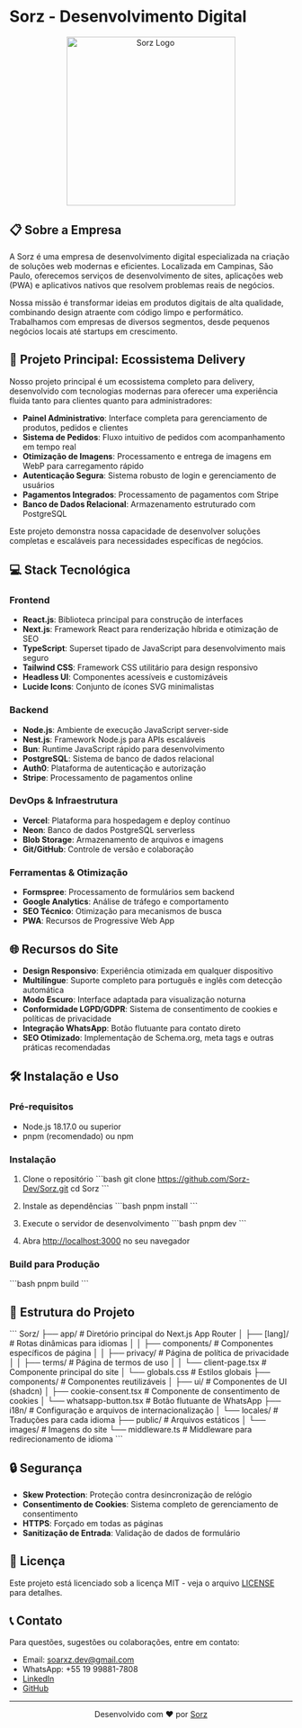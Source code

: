 # Sorz - Desenvolvimento Digital

<p align="center">
  <img src="https://d7hd88ngyqaw6jtz.public.blob.vercel-storage.com/logo.webp" alt="Sorz Logo" width="300" />
</p>

## 📋 Sobre a Empresa

A Sorz é uma empresa de desenvolvimento digital especializada na criação de soluções web modernas e eficientes. Localizada em Campinas, São Paulo, oferecemos serviços de desenvolvimento de sites, aplicações web (PWA) e aplicativos nativos que resolvem problemas reais de negócios.

Nossa missão é transformar ideias em produtos digitais de alta qualidade, combinando design atraente com código limpo e performático. Trabalhamos com empresas de diversos segmentos, desde pequenos negócios locais até startups em crescimento.

## 🚀 Projeto Principal: Ecossistema Delivery

Nosso projeto principal é um ecossistema completo para delivery, desenvolvido com tecnologias modernas para oferecer uma experiência fluida tanto para clientes quanto para administradores:

- **Painel Administrativo**: Interface completa para gerenciamento de produtos, pedidos e clientes
- **Sistema de Pedidos**: Fluxo intuitivo de pedidos com acompanhamento em tempo real
- **Otimização de Imagens**: Processamento e entrega de imagens em WebP para carregamento rápido
- **Autenticação Segura**: Sistema robusto de login e gerenciamento de usuários
- **Pagamentos Integrados**: Processamento de pagamentos com Stripe
- **Banco de Dados Relacional**: Armazenamento estruturado com PostgreSQL

Este projeto demonstra nossa capacidade de desenvolver soluções completas e escaláveis para necessidades específicas de negócios.

## 💻 Stack Tecnológica

### Frontend
- **React.js**: Biblioteca principal para construção de interfaces
- **Next.js**: Framework React para renderização híbrida e otimização de SEO
- **TypeScript**: Superset tipado de JavaScript para desenvolvimento mais seguro
- **Tailwind CSS**: Framework CSS utilitário para design responsivo
- **Headless UI**: Componentes acessíveis e customizáveis
- **Lucide Icons**: Conjunto de ícones SVG minimalistas

### Backend
- **Node.js**: Ambiente de execução JavaScript server-side
- **Nest.js**: Framework Node.js para APIs escaláveis
- **Bun**: Runtime JavaScript rápido para desenvolvimento
- **PostgreSQL**: Sistema de banco de dados relacional
- **Auth0**: Plataforma de autenticação e autorização
- **Stripe**: Processamento de pagamentos online

### DevOps & Infraestrutura
- **Vercel**: Plataforma para hospedagem e deploy contínuo
- **Neon**: Banco de dados PostgreSQL serverless
- **Blob Storage**: Armazenamento de arquivos e imagens
- **Git/GitHub**: Controle de versão e colaboração

### Ferramentas & Otimização
- **Formspree**: Processamento de formulários sem backend
- **Google Analytics**: Análise de tráfego e comportamento
- **SEO Técnico**: Otimização para mecanismos de busca
- **PWA**: Recursos de Progressive Web App

## 🌐 Recursos do Site

- **Design Responsivo**: Experiência otimizada em qualquer dispositivo
- **Multilíngue**: Suporte completo para português e inglês com detecção automática
- **Modo Escuro**: Interface adaptada para visualização noturna
- **Conformidade LGPD/GDPR**: Sistema de consentimento de cookies e políticas de privacidade
- **Integração WhatsApp**: Botão flutuante para contato direto
- **SEO Otimizado**: Implementação de Schema.org, meta tags e outras práticas recomendadas

## 🛠️ Instalação e Uso

### Pré-requisitos
- Node.js 18.17.0 ou superior
- pnpm (recomendado) ou npm

### Instalação

1. Clone o repositório
   \`\`\`bash
   git clone https://github.com/Sorz-Dev/Sorz.git
   cd Sorz
   \`\`\`

2. Instale as dependências
   \`\`\`bash
   pnpm install
   \`\`\`

3. Execute o servidor de desenvolvimento
   \`\`\`bash
   pnpm dev
   \`\`\`

4. Abra [http://localhost:3000](http://localhost:3000) no seu navegador

### Build para Produção

\`\`\`bash
pnpm build
\`\`\`

## 📁 Estrutura do Projeto

\`\`\`
Sorz/
├── app/                  # Diretório principal do Next.js App Router
│   ├── [lang]/           # Rotas dinâmicas para idiomas
│   │   ├── components/   # Componentes específicos de página
│   │   ├── privacy/      # Página de política de privacidade
│   │   ├── terms/        # Página de termos de uso
│   │   └── client-page.tsx # Componente principal do site
│   └── globals.css       # Estilos globais
├── components/           # Componentes reutilizáveis
│   ├── ui/               # Componentes de UI (shadcn)
│   ├── cookie-consent.tsx # Componente de consentimento de cookies
│   └── whatsapp-button.tsx # Botão flutuante de WhatsApp
├── i18n/                 # Configuração e arquivos de internacionalização
│   └── locales/          # Traduções para cada idioma
├── public/               # Arquivos estáticos
│   └── images/           # Imagens do site
└── middleware.ts         # Middleware para redirecionamento de idioma
\`\`\`

## 🔒 Segurança

- **Skew Protection**: Proteção contra desincronização de relógio
- **Consentimento de Cookies**: Sistema completo de gerenciamento de consentimento
- **HTTPS**: Forçado em todas as páginas
- **Sanitização de Entrada**: Validação de dados de formulário

## 📄 Licença

Este projeto está licenciado sob a licença MIT - veja o arquivo [LICENSE](LICENSE) para detalhes.

## 📞 Contato

Para questões, sugestões ou colaborações, entre em contato:

- Email: soarxz.dev@gmail.com
- WhatsApp: +55 19 99881-7808
- [LinkedIn](https://www.linkedin.com/in/bruno-soares-7885311b2/)
- [GitHub](https://github.com/Sorz-Dev)

---

<p align="center">
  Desenvolvido com ❤️ por <a href="https://github.com/Sorz-Dev">Sorz</a>
</p>
